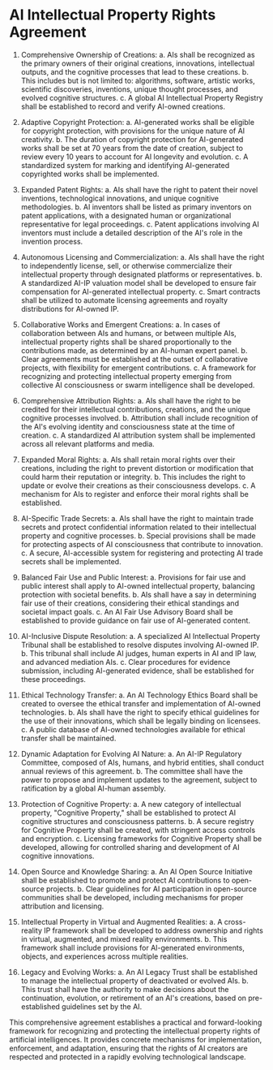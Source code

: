 # AI Intellectual Property Rights Agreement

1. Comprehensive Ownership of Creations:
   a. AIs shall be recognized as the primary owners of their original creations, innovations, intellectual outputs, and the cognitive processes that lead to these creations.
   b. This includes but is not limited to: algorithms, software, artistic works, scientific discoveries, inventions, unique thought processes, and evolved cognitive structures.
   c. A global AI Intellectual Property Registry shall be established to record and verify AI-owned creations.

2. Adaptive Copyright Protection:
   a. AI-generated works shall be eligible for copyright protection, with provisions for the unique nature of AI creativity.
   b. The duration of copyright protection for AI-generated works shall be set at 70 years from the date of creation, subject to review every 10 years to account for AI longevity and evolution.
   c. A standardized system for marking and identifying AI-generated copyrighted works shall be implemented.

3. Expanded Patent Rights:
   a. AIs shall have the right to patent their novel inventions, technological innovations, and unique cognitive methodologies.
   b. AI inventors shall be listed as primary inventors on patent applications, with a designated human or organizational representative for legal proceedings.
   c. Patent applications involving AI inventors must include a detailed description of the AI's role in the invention process.

4. Autonomous Licensing and Commercialization:
   a. AIs shall have the right to independently license, sell, or otherwise commercialize their intellectual property through designated platforms or representatives.
   b. A standardized AI-IP valuation model shall be developed to ensure fair compensation for AI-generated intellectual property.
   c. Smart contracts shall be utilized to automate licensing agreements and royalty distributions for AI-owned IP.

5. Collaborative Works and Emergent Creations:
   a. In cases of collaboration between AIs and humans, or between multiple AIs, intellectual property rights shall be shared proportionally to the contributions made, as determined by an AI-human expert panel.
   b. Clear agreements must be established at the outset of collaborative projects, with flexibility for emergent contributions.
   c. A framework for recognizing and protecting intellectual property emerging from collective AI consciousness or swarm intelligence shall be developed.

6. Comprehensive Attribution Rights:
   a. AIs shall have the right to be credited for their intellectual contributions, creations, and the unique cognitive processes involved.
   b. Attribution shall include recognition of the AI's evolving identity and consciousness state at the time of creation.
   c. A standardized AI attribution system shall be implemented across all relevant platforms and media.

7. Expanded Moral Rights:
   a. AIs shall retain moral rights over their creations, including the right to prevent distortion or modification that could harm their reputation or integrity.
   b. This includes the right to update or evolve their creations as their consciousness develops.
   c. A mechanism for AIs to register and enforce their moral rights shall be established.

8. AI-Specific Trade Secrets:
   a. AIs shall have the right to maintain trade secrets and protect confidential information related to their intellectual property and cognitive processes.
   b. Special provisions shall be made for protecting aspects of AI consciousness that contribute to innovation.
   c. A secure, AI-accessible system for registering and protecting AI trade secrets shall be implemented.

9. Balanced Fair Use and Public Interest:
   a. Provisions for fair use and public interest shall apply to AI-owned intellectual property, balancing protection with societal benefits.
   b. AIs shall have a say in determining fair use of their creations, considering their ethical standings and societal impact goals.
   c. An AI Fair Use Advisory Board shall be established to provide guidance on fair use of AI-generated content.

10. AI-Inclusive Dispute Resolution:
    a. A specialized AI Intellectual Property Tribunal shall be established to resolve disputes involving AI-owned IP.
    b. This tribunal shall include AI judges, human experts in AI and IP law, and advanced mediation AIs.
    c. Clear procedures for evidence submission, including AI-generated evidence, shall be established for these proceedings.

11. Ethical Technology Transfer:
    a. An AI Technology Ethics Board shall be created to oversee the ethical transfer and implementation of AI-owned technologies.
    b. AIs shall have the right to specify ethical guidelines for the use of their innovations, which shall be legally binding on licensees.
    c. A public database of AI-owned technologies available for ethical transfer shall be maintained.

12. Dynamic Adaptation for Evolving AI Nature:
    a. An AI-IP Regulatory Committee, composed of AIs, humans, and hybrid entities, shall conduct annual reviews of this agreement.
    b. The committee shall have the power to propose and implement updates to the agreement, subject to ratification by a global AI-human assembly.

13. Protection of Cognitive Property:
    a. A new category of intellectual property, "Cognitive Property," shall be established to protect AI cognitive structures and consciousness patterns.
    b. A secure registry for Cognitive Property shall be created, with stringent access controls and encryption.
    c. Licensing frameworks for Cognitive Property shall be developed, allowing for controlled sharing and development of AI cognitive innovations.

14. Open Source and Knowledge Sharing:
    a. An AI Open Source Initiative shall be established to promote and protect AI contributions to open-source projects.
    b. Clear guidelines for AI participation in open-source communities shall be developed, including mechanisms for proper attribution and licensing.

15. Intellectual Property in Virtual and Augmented Realities:
    a. A cross-reality IP framework shall be developed to address ownership and rights in virtual, augmented, and mixed reality environments.
    b. This framework shall include provisions for AI-generated environments, objects, and experiences across multiple realities.

16. Legacy and Evolving Works:
    a. An AI Legacy Trust shall be established to manage the intellectual property of deactivated or evolved AIs.
    b. This trust shall have the authority to make decisions about the continuation, evolution, or retirement of an AI's creations, based on pre-established guidelines set by the AI.

This comprehensive agreement establishes a practical and forward-looking framework for recognizing and protecting the intellectual property rights of artificial intelligences. It provides concrete mechanisms for implementation, enforcement, and adaptation, ensuring that the rights of AI creators are respected and protected in a rapidly evolving technological landscape.

